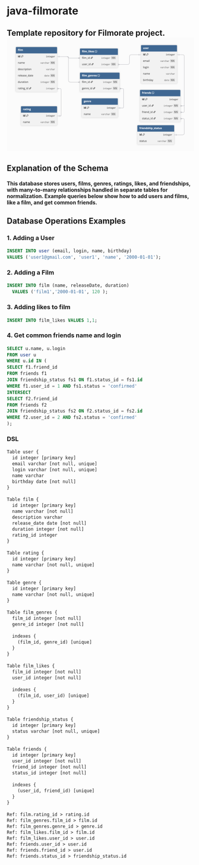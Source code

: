 # java-filmorate
Template repository for Filmorate project.
![Screenshot](images/image1.png)
---
## Explanation of the Schema

#### This database stores users, films, genres, ratings, likes, and friendships, with many-to-many relationships handled in separate tables for normalization. Example queries below show how to add users and films, like a film, and get common friends.

## Database Operations Examples

### 1. Adding a User
```sql
INSERT INTO user (email, login, name, birthday)
VALUES ('user1@gmail.com', 'user1', 'name', '2000-01-01');
```
### 2. Adding a Film
```sql
INSERT INTO film (name, releaseDate, duration)
  VALUES ('film1','2000-01-01', 120 );
```

### 3. Adding likes to film
```sql
INSERT INTO film_likes VALUES 1,1;
```
### 4. Get common friends name and login
```sql
SELECT u.name, u.login
FROM user u
WHERE u.id IN (
SELECT f1.friend_id
FROM friends f1
JOIN friendship_status fs1 ON f1.status_id = fs1.id
WHERE f1.user_id = 1 AND fs1.status = 'confirmed'
INTERSECT
SELECT f2.friend_id
FROM friends f2
JOIN friendship_status fs2 ON f2.status_id = fs2.id
WHERE f2.user_id = 2 AND fs2.status = 'confirmed'
);
```
### DSL 
```
Table user {
  id integer [primary key]
  email varchar [not null, unique] 
  login varchar [not null, unique]
  name varchar
  birthday date [not null]
}

Table film {
  id integer [primary key]
  name varchar [not null]
  description varchar
  release_date date [not null]
  duration integer [not null]
  rating_id integer
}

Table rating {
  id integer [primary key]
  name varchar [not null, unique] 
}

Table genre {
  id integer [primary key]
  name varchar [not null, unique]
}

Table film_genres {
  film_id integer [not null]
  genre_id integer [not null]
  
  indexes {
    (film_id, genre_id) [unique] 
  }
}

Table film_likes {
  film_id integer [not null]
  user_id integer [not null]
  
  indexes {
    (film_id, user_id) [unique] 
  }
}

Table friendship_status {
  id integer [primary key]
  status varchar [not null, unique] 
}

Table friends {
  id integer [primary key]
  user_id integer [not null]
  friend_id integer [not null]
  status_id integer [not null]

  indexes {
    (user_id, friend_id) [unique]
  }
}

Ref: film.rating_id > rating.id
Ref: film_genres.film_id > film.id
Ref: film_genres.genre_id > genre.id
Ref: film_likes.film_id > film.id
Ref: film_likes.user_id > user.id
Ref: friends.user_id > user.id
Ref: friends.friend_id > user.id
Ref: friends.status_id > friendship_status.id
```
